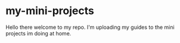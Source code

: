 # my-mini-projects
Hello there welcome to my repo. I'm uploading my guides to the mini projects im doing at home.
